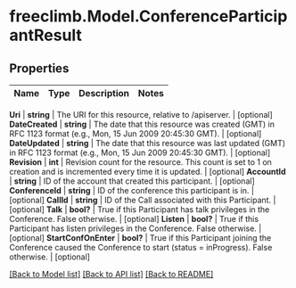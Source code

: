 # freeclimb.Model.ConferenceParticipantResult



## Properties

Name | Type | Description | Notes
------------ | ------------- | ------------- | -------------

**Uri** | **string** | The URI for this resource, relative to /apiserver. | [optional] 
**DateCreated** | **string** | The date that this resource was created (GMT) in RFC 1123 format (e.g., Mon, 15 Jun 2009 20:45:30 GMT). | [optional] 
**DateUpdated** | **string** | The date that this resource was last updated (GMT) in RFC 1123 format (e.g., Mon, 15 Jun 2009 20:45:30 GMT). | [optional] 
**Revision** | **int** | Revision count for the resource. This count is set to 1 on creation and is incremented every time it is updated. | [optional] 
**AccountId** | **string** | ID of the account that created this participant. | [optional] 
**ConferenceId** | **string** | ID of the conference this participant is in. | [optional] 
**CallId** | **string** | ID of the Call associated with this Participant. | [optional] 
**Talk** | **bool?** | True if this Participant has talk privileges in the Conference. False otherwise. | [optional] 
**Listen** | **bool?** | True if this Participant has listen privileges in the Conference. False otherwise. | [optional] 
**StartConfOnEnter** | **bool?** | True if this Participant joining the Conference caused the Conference to start (status &#x3D; inProgress). False otherwise. | [optional] 


 [[Back to Model list]](../README.md#documentation-for-models) [[Back to API list]](../README.md#documentation-for-api-endpoints) [[Back to README]](../README.md)



